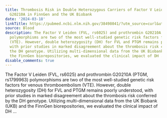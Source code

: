 ```yaml
---
title: Thrombosis Risk in Double Heterozygous Carriers of Factor V Leiden and Prothrombin
  G20210A in FinnGen and the UK Biobank
date: '2024-03-18'
linkTitle: https://pubmed.ncbi.nlm.nih.gov/38498041/?utm_source=curl&utm_medium=rss&utm_campaign=journals&utm_content=7603509&fc=None&ff=20240318180743&v=2.18.0.post9+e462414
source: Blood
description: The Factor V Leiden (FVL, rs6025) and prothrombin G20210A (PTGM, rs1799963)
  polymorphisms are two of the most well-studied genetic risk factors for venous thromboembolism
  (VTE). However, double heterozygosity (DH) for FVL and PTGM remains poorly understood,
  with prior studies in marked disagreement about the thrombosis risk conferred by
  the DH genotype. Utilizing multi-dimensional data from the UK Biobank (UKB) and
  the FinnGen biorepositories, we evaluated the clinical impact of DH ...
disable_comments: true
---
```

The Factor V Leiden (FVL, rs6025) and prothrombin G20210A (PTGM, rs1799963) polymorphisms are two of the most well-studied genetic risk factors for venous thromboembolism (VTE). However, double heterozygosity (DH) for FVL and PTGM remains poorly understood, with prior studies in marked disagreement about the thrombosis risk conferred by the DH genotype. Utilizing multi-dimensional data from the UK Biobank (UKB) and the FinnGen biorepositories, we evaluated the clinical impact of DH ...